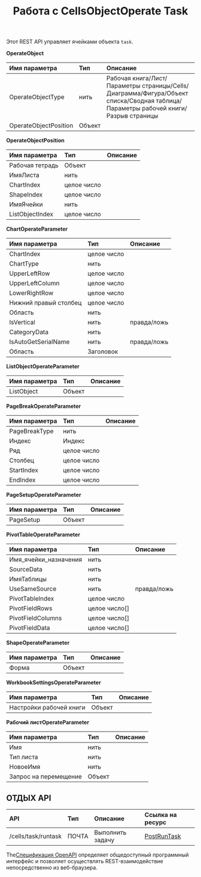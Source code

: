 ﻿---
title: Работа с CellsObjectOperate Task
second_title: Aspose.Cells Cloud Documen
type: docs
url: /ru/tasks/cells-object-operate/
aliases: [/working-with-cellsobjectoperate-task/]
description: "Cells.Cloud API для Excel работает: задача управления объектами ячеек"
weight: 20
kwords: Excel, Office Облако, REST API, Электронная таблица, PDF, CSV, Json, Markdown, Работа с задачей CellsObjectOperate
---
Этот REST API управляет ячейками объекта `task`.

**OperateObject**

|Имя параметра|Тип|Описание|
|:- |:- |:- |
| OperateObjectType| нить| Рабочая книга/Лист/Параметры страницы/Cells/Диаграмма/Фигура/Объект списка/Сводная таблица/Параметры рабочей книги/Разрыв страницы|
| OperateObjectPosition| Объект||

**OperateObjectPosition**

|Имя параметра|Тип|Описание|
|:- |:- |:- |
| Рабочая тетрадь| Объект||
| ИмяЛиста| нить||
| ChartIndex| целое число||
| ShapeIndex| целое число||
| ИмяЯчейки| нить||
| ListObjectIndex| целое число||


**ChartOperateParameter**

|Имя параметра|Тип|Описание|
|:- |:- |:- |
| ChartIndex| целое число||
| ChartType| нить||
| UpperLeftRow| целое число||
| UpperLeftColumn| целое число||
| LowerRightRow| целое число||
| Нижний правый столбец| целое число||
| Область| нить||
| IsVertical| нить| правда/ложь|
| CategoryData| нить||
| IsAutoGetSerialName| нить| правда/ложь|
| Область| Заголовок||

**ListObjectOperateParameter** 

|Имя параметра|Тип|Описание|
|:- |:- |:- |
| ListObject| Объект||

**PageBreakOperateParameter**

|Имя параметра|Тип|Описание|
|:- |:- |:- |
| PageBreakType| нить||
| Индекс| Индекс||
| Ряд| целое число||
| Столбец| целое число||
| StartIndex| целое число||
| EndIndex| целое число||


**PageSetupOperateParameter**

|Имя параметра|Тип|Описание|
|:- |:- |:- |
| PageSetup| Объект||


**PivotTableOperateParameter**

|Имя параметра|Тип|Описание|
|:- |:- |:- |
| Имя_ячейки_назначения| нить||
| SourceData| нить||
| ИмяТаблицы| нить||
| UseSameSource| нить| правда/ложь|
| PivotTableIndex| целое число||
| PivotFieldRows|целое число[]||
| PivotFieldColumns|целое число[]||
| PivotFieldData|целое число[]||


**ShapeOperateParameter**


|Имя параметра|Тип|Описание|
|:- |:- |:- |
| Форма| Объект||


**WorkbookSettingsOperateParameter**


|Имя параметра|Тип|Описание|
|:- |:- |:- |
| Настройки рабочей книги| Объект||

**Рабочий листOperateParameter**


|Имя параметра|Тип|Описание|
|:- |:- |:- |
| Имя| нить||
| Тип листа| нить||
| НовоеИмя| нить||
| Запрос на перемещение| Объект||

## ОТДЫХ API

|**API**|**Тип**|**Описание**|**Ссылка на ресурс**|
|:- |:- |:- |:- |
|/cells/task/runtask|ПОЧТА|Выполнить задачу|[PostRunTask](https://apireference.aspose.cloud/cells/#/Task/PostRunTask)|

 The[Спецификация OpenAPI](https://apireference.aspose.cloud/cells/#/Workbook/PostImportData) определяет общедоступный программный интерфейс и позволяет осуществлять REST-взаимодействие непосредственно из веб-браузера.

